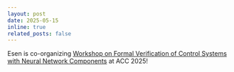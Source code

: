 ```yaml
---
layout: post
date: 2025-05-15
inline: true
related_posts: false
---
```


Esen is co-organizing [Workshop on Formal Verification of Control Systems with Neural Network Components](https://sites.google.com/view/wfvnnc/) at ACC 2025!
